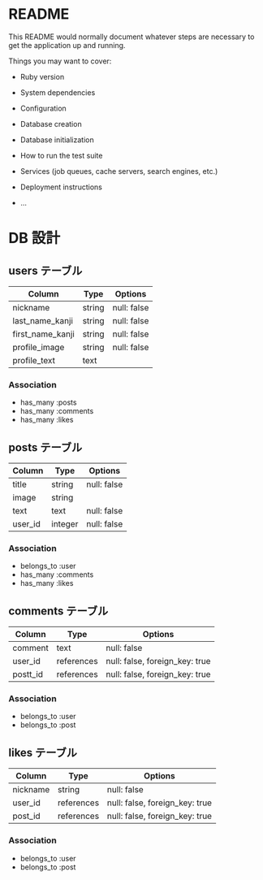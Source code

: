 # README

This README would normally document whatever steps are necessary to get the
application up and running.

Things you may want to cover:

* Ruby version

* System dependencies

* Configuration

* Database creation

* Database initialization

* How to run the test suite

* Services (job queues, cache servers, search engines, etc.)

* Deployment instructions

* ...
# DB 設計

## users テーブル

| Column           | Type   | Options     |
| ---------------- | ------ | ----------- |
| nickname         | string | null: false |
| last_name_kanji  | string | null: false |
| first_name_kanji | string | null: false |
| profile_image    | string | null: false |
| profile_text     | text   |             |
### Association

- has_many :posts
- has_many :comments
- has_many :likes


## posts テーブル

| Column          | Type    | Options     |
| --------------- | ------- | ----------- |
| title           | string  | null: false |
| image           | string  |             |
| text            | text    | null: false |
| user_id         | integer | null: false |


### Association

- belongs_to :user
- has_many :comments
- has_many :likes

## comments テーブル

| Column     | Type       | Options                        |
| ---------- | ---------- | ------------------------------ |
| comment    | text       | null: false                    |
| user_id    | references | null: false, foreign_key: true |
| postt_id   | references | null: false, foreign_key: true |

### Association

- belongs_to :user
- belongs_to :post

## likes テーブル

| Column     | Type       | Options                        |
| ---------- | ---------- | ------------------------------ |
| nickname   | string     | null: false                    |
| user_id    | references | null: false, foreign_key: true |
| post_id    | references | null: false, foreign_key: true |

### Association

- belongs_to :user
- belongs_to :post
